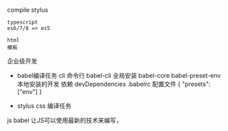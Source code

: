 compile
    stylus

    typescript
    es6/7/8 => es5

    html
    模板

企业级开发
- babel编译任务
cli 命令行
babel-cli 全局安装
babel-core babel-preset-env 本地安装的开发
依赖 devDependencies
.babelrc 配置文件
{
    "presets": ["env"]
}

- stylus css 编译任务


js
babel 让JS可以使用最新的技术来编写，